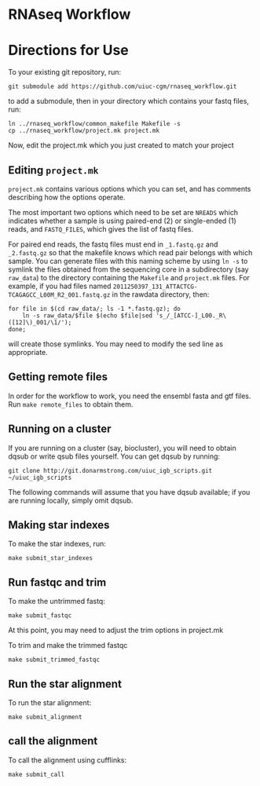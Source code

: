 # RNAseq Workflow


# Directions for Use


To your existing git repository, run:

`git submodule add https://github.com/uiuc-cgm/rnaseq_workflow.git`

to add a submodule, then in your directory which contains your fastq files, run:

    ln ../rnaseq_workflow/common_makefile Makefile -s
    cp ../rnaseq_workflow/project.mk project.mk

Now, edit the project.mk which you just created to match your project

## Editing `project.mk`

`project.mk` contains various options which you can set, and has
comments describing how the options operate.

The most important two options which need to be set are `NREADS` which
indicates whether a sample is using paired-end (2) or single-ended (1)
reads, and `FASTQ_FILES`, which gives the list of fastq files.

For paired end reads, the fastq files must end in `_1.fastq.gz` and
`_2.fastq.gz` so that the makefile knows which read pair belongs with
which sample. You can generate files with this naming scheme by using
`ln -s` to symlink the files obtained from the sequencing core in a
subdirectory (say `raw_data`) to the directory containing the
`Makefile` and `project.mk` files. For example, if you had files named
`2011250397_131_ATTACTCG-TCAGAGCC_L00M_R2_001.fastq.gz` in the rawdata
directory, then:

    for file in $(cd raw_data/; ls -1 *.fastq.gz); do
        ln -s raw_data/$file $(echo $file|sed 's_/_[ATCC-]_L00._R\([12]\)_001/\1/');
    done;


will create those symlinks. You may need to modify the sed line as appropriate.

## Getting remote files

In order for the workflow to work, you need the ensembl fasta and gtf
files. Run `make remote_files` to obtain them.

## Running on a cluster

If you are running on a cluster (say, biocluster), you will need to
obtain dqsub or write qsub files yourself. You can get dqsub by running:

`git clone http://git.donarmstrong.com/uiuc_igb_scripts.git ~/uiuc_igb_scripts`

The following commands will assume that you have dqsub available; if
you are running locally, simply omit dqsub.

## Making star indexes

To make the star indexes, run:

`make submit_star_indexes`

## Run fastqc and trim

To make the untrimmed fastq:

`make submit_fastqc`

At this point, you may need to adjust the trim options in project.mk

To trim and make the trimmed fastqc

`make submit_trimmed_fastqc`

## Run the star alignment

To run the star alignment:

`make submit_alignment`

## call the alignment

To call the alignment using cufflinks:

`make submit_call`

